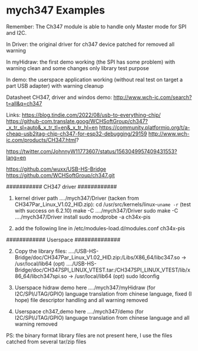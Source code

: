 # mych347 Examples

Remember: The Ch347 module is able to handle only Master mode for SPI and I2C.


In Driver: 
   the original driver for ch347 device patched for removed all warning

In myHidraw:
     the first demo working (the SPI has some problem) with warning clean and some changes only library test purpose
 
In demo: 
   the userspace application working (without real test on target a part USB adapter) with warning cleanup


Datasheet CH347, driver and windos demo:
http://www.wch-ic.com/search?t=all&q=ch347


Links:
https://blog.tindie.com/2022/08/usb-to-everything-chip/
https://github-com.translate.goog/WCHSoftGroup/ch347?_x_tr_sl=auto&_x_tr_tl=en&_x_tr_hl=en
https://community.platformio.org/t/a-cheap-usb2jtag-chip-ch347-for-esp32-debugging/29159
http://www.wch-ic.com/products/CH347.html?

https://twitter.com/JohnnyW11773607/status/1563049957409431553?lang=en

https://github.com/wuxx/USB-HS-Bridge
https://github.com/WCHSoftGroup/ch347.git


########### CH347 driver ############

1) kernel driver path ..../mych347/Driver (tacken from CH347Par_Linux_V1.02_HID.zip):
     cd /usr/src/kernels/linux-`uname -r` (test with success on 6.2.10)
     make -C ..../mych347/Driver
     sudo make -C ..../mych347/Driver install
     sudo modprobe -a ch34x-pis

2) add the following line in /etc/modules-load.d/modules.conf
     ch34x-pis


############ Userspace ##############

2)  Copy the library files:
     ..../USB-HS-Bridge/doc/CH347Par_Linux_V1.02_HID.zip:/Libs/X86_64/libc347.so -> /usr/local/lib64 (opt)
     ..../USB-HS-Bridge/doc/CH347SPI_LINUX_VTEST.tar:/CH347SPI_LINUX_VTEST/lib/x86_64/libch347spi.so -> /usr/local/lib64 (opt)
     sudo ldconfig

3) Userspace hidraw demo here ..../mych347/myHidraw    (for  I2C/SPI/JTAG/GPIO)
   language translation from chinese language, fixed (I hope) file descriptor handling and all warning removed

4) Userspace ch347_demo here ..../mych347/demo  (for  I2C/SPI/JTAG/GPIO)
   language translation from chinese language and all warning removed


PS: the binary format library files are not present here, I use the files catched from several tar/zip files

